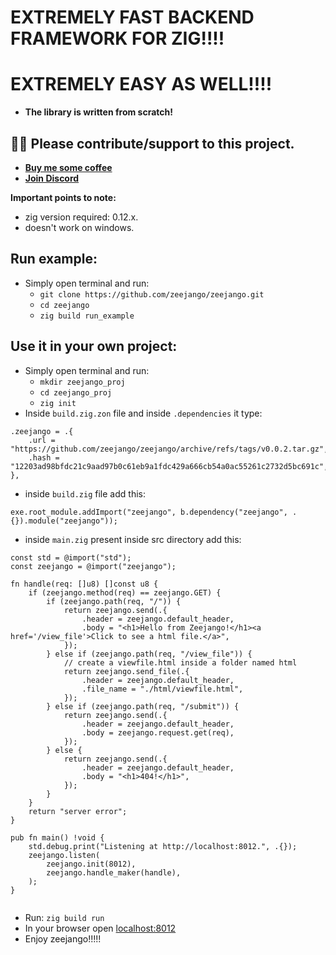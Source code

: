# EXTREMELY FAST BACKEND FRAMEWORK FOR ZIG!!!! 
# EXTREMELY EASY AS WELL!!!!
- **The library is written from scratch!**

## 🙏🙏 Please contribute/support to this project.
- **[Buy me some coffee](https://www.buymeacoffee.com/rohanvashisht)**
- **[Join Discord](https://discord.gg/MY27CVbhBQ)**

**Important points to note:**
- zig version required: 0.12.x.
- doesn't work on windows.
## Run example:
- Simply open terminal and run:
    - `git clone https://github.com/zeejango/zeejango.git`
    - `cd zeejango`
    - `zig build run_example`

## Use it in your own project:
- Simply open terminal and run:
    - `mkdir zeejango_proj`
    - `cd zeejango_proj`
    - `zig init`
- Inside `build.zig.zon` file and inside `.dependencies` it type:


```zig
.zeejango = .{
    .url = "https://github.com/zeejango/zeejango/archive/refs/tags/v0.0.2.tar.gz",
    .hash = "12203ad98bfdc21c9aad97b0c61eb9a1fdc429a666cb54a0ac55261c2732d5bc691c",
},
```
- inside `build.zig` file add this:
```zig
exe.root_module.addImport("zeejango", b.dependency("zeejango", .{}).module("zeejango"));
```
- inside `main.zig` present inside src directory add this:
```zig
const std = @import("std");
const zeejango = @import("zeejango");

fn handle(req: []u8) []const u8 {
    if (zeejango.method(req) == zeejango.GET) {
        if (zeejango.path(req, "/")) {
            return zeejango.send(.{
                .header = zeejango.default_header,
                .body = "<h1>Hello from Zeejango!</h1><a href='/view_file'>Click to see a html file.</a>",
            });
        } else if (zeejango.path(req, "/view_file")) {
            // create a viewfile.html inside a folder named html
            return zeejango.send_file(.{
                .header = zeejango.default_header,
                .file_name = "./html/viewfile.html",
            });
        } else if (zeejango.path(req, "/submit")) {
            return zeejango.send(.{
                .header = zeejango.default_header,
                .body = zeejango.request.get(req),
            });
        } else {
            return zeejango.send(.{
                .header = zeejango.default_header,
                .body = "<h1>404!</h1>",
            });
        }
    }
    return "server error";
}

pub fn main() !void {
    std.debug.print("Listening at http://localhost:8012.", .{});
    zeejango.listen(
        zeejango.init(8012),
        zeejango.handle_maker(handle),
    );
}


```
- Run: `zig build run`
- In your browser open [localhost:8012](http://localhost:8012)
- Enjoy zeejango!!!!!
